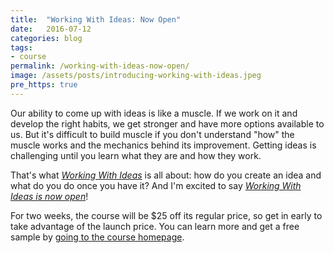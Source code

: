 ```yaml
---
title:  "Working With Ideas: Now Open"
date:   2016-07-12
categories: blog
tags:
- course
permalink: /working-with-ideas-now-open/
image: /assets/posts/introducing-working-with-ideas.jpeg
pre_https: true
---
```

Our ability to come up with ideas is like a muscle. If we work on it and develop the right habits, we get stronger and have more options available to us. But it's difficult to build muscle if you don't understand "how" the muscle works and the mechanics behind its improvement. Getting ideas is challenging until you learn what they are and how they work.
<!--more-->

That's what [_Working With Ideas_](https://workingwithideas.co/) is all about: how do you create an idea and what do you do once you have it?  And I'm excited to say [_Working With Ideas is now open_](https://workingwithideas.co/)!

For two weeks, the course will be $25 off its regular price, so get in early to take advantage of the launch price. You can learn more and get a free sample by [going to the course homepage](https://workingwithideas.co/).
